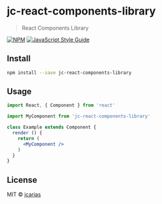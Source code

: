 # jc-react-components-library

> React Components Library

[![NPM](https://img.shields.io/npm/v/jc-react-components-library.svg)](https://www.npmjs.com/package/jc-react-components-library) [![JavaScript Style Guide](https://img.shields.io/badge/code_style-standard-brightgreen.svg)](https://standardjs.com)

## Install

```bash
npm install --save jc-react-components-library
```

## Usage

```jsx
import React, { Component } from 'react'

import MyComponent from 'jc-react-components-library'

class Example extends Component {
  render () {
    return (
      <MyComponent />
    )
  }
}
```

## License

MIT © [jcarias](https://github.com/jcarias)
